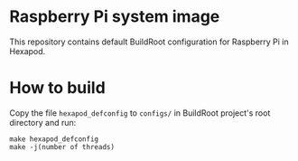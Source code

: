 # Raspberry Pi system image

This repository contains default BuildRoot
configuration for Raspberry Pi in Hexapod.

# How to build

Copy the file `hexapod_defconfig` to `configs/`
in BuildRoot project's root directory and run:
```
make hexapod_defconfig
make -j(number of threads)
```
